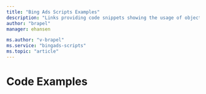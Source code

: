 ```yaml
---
title: "Bing Ads Scripts Examples"
description: "Links providing code snippets showing the usage of objects available in Bing Ads Scripts."
author: "brapel"
manager: ehansen

ms.author: "v-brapel"
ms.service: "bingads-scripts"
ms.topic: "article"
---
```


# Code Examples